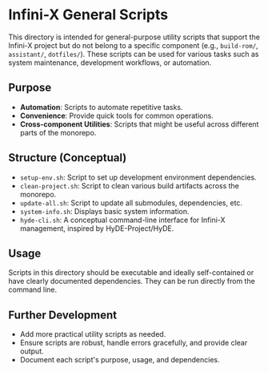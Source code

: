 # Infini-X General Scripts

This directory is intended for general-purpose utility scripts that support the Infini-X project but do not belong to a specific component (e.g., `build-rom/`, `assistant/`, `dotfiles/`). These scripts can be used for various tasks such as system maintenance, development workflows, or automation.

## Purpose
- **Automation**: Scripts to automate repetitive tasks.
- **Convenience**: Provide quick tools for common operations.
- **Cross-component Utilities**: Scripts that might be useful across different parts of the monorepo.

## Structure (Conceptual)
- `setup-env.sh`: Script to set up development environment dependencies.
- `clean-project.sh`: Script to clean various build artifacts across the monorepo.
- `update-all.sh`: Script to update all submodules, dependencies, etc.
- `system-info.sh`: Displays basic system information.
- `hyde-cli.sh`: A conceptual command-line interface for Infini-X management, inspired by HyDE-Project/HyDE.

## Usage
Scripts in this directory should be executable and ideally self-contained or have clearly documented dependencies. They can be run directly from the command line.

## Further Development
- Add more practical utility scripts as needed.
- Ensure scripts are robust, handle errors gracefully, and provide clear output.
- Document each script's purpose, usage, and dependencies.